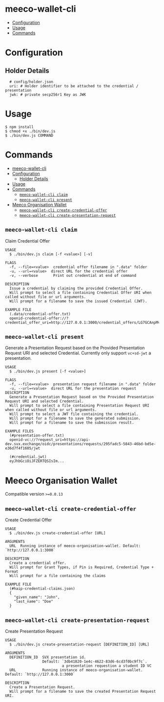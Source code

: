 # meeco-wallet-cli

<!-- toc -->

- [Configuration](#configuration)
- [Usage](#usage)
- [Commands](#commands)
<!-- tocstop -->

<!-- config -->

# Configuration

## Holder Details

```
  # config/holder.json
  uri: # Holder identifier to be attached to the credential / presentation
  jwk: # private secp256r1 Key as JWK

```

<!-- configstop -->

# Usage

<!-- usage -->

```sh-session
$ npm install
$ chmod +x ./bin/dev.js
$ ./bin/dev.js COMMAND
```

<!-- usagestop -->

# Commands

<!-- commands -->

- [meeco-wallet-cli](#meeco-wallet-cli)
- [Configuration](#configuration)
  - [Holder Details](#holder-details)
- [Usage](#usage)
- [Commands](#commands)
  - [`meeco-wallet-cli claim`](#meeco-wallet-cli-claim)
  - [`meeco-wallet-cli present`](#meeco-wallet-cli-present)
- [Meeco Organisation Wallet](#meeco-organisation-wallet)
  - [`meeco-wallet-cli create-credential-offer`](#meeco-wallet-cli-create-credential-offer)
  - [`meeco-wallet-cli create-presentation-request`](#meeco-wallet-cli-create-presentation-request)

## `meeco-wallet-cli claim`

Claim Credential Offer

```
USAGE
  $ ./bin/dev.js claim [-f <value>] [-v]

FLAGS
  -f, --file=<value>  credential offer filename in ".data" folder
  -u, --url=<value>  direct URL for the credential offer
  -v, --verbose       Print out credential at end of command

DESCRIPTION
  Issue a credential by claiming the provided Credential Offer.
  Will prompt to select a file containing Credential Offer URI when called without file or url arguments.
  Will prompt for a filename to save the issued Credential (JWT).

EXAMPLE FILE
  (.data/credential-offer.txt)
  openid-credential-offer://?credential_offer_uri=http://127.0.0.1:3000/credential_offers/LG7GCAnpMv4uzcJkNbeyP2
```

## `meeco-wallet-cli present`

Generate a Presentation Request based on the Provided Presentation Request URI and selected Credential.
Currently only support `vc+sd-jwt` a presentation.

```
USAGE
  $ ./bin/dev.js present [-f <value>]

FLAGS
  -f, --file=<value>  presentation request filename in ".data" folder
  -u, --url=<value>  direct URL for the presentation request
DESCRIPTION
  Generate a Presentation Request based on the Provided Presentation Request URI and selected Credential.
  Will prompt to select a file containing Presentation Request URI when called without file or url arguments.
  Will prompt to select a JWT file containing the credential.
  Will prompt for a filename to save the generated submission.
  Will prompt for a filename to save the submission result.

EXAMPLE FILES
  (#presentation-offer.txt)
  openid-vc://?request_uri=https://api-dev.svx.exchange/oidc/presentations/requests/295fadc5-5843-46bd-bd5e-e36d7f4f1605/jwt

  (#credential.jwt)
  eyJhbGciOiJFZERTQSIsIm...
```

# Meeco Organisation Wallet

Compatible version `>=0.0.13`

## `meeco-wallet-cli create-credential-offer`

Create Credential Offer

```
USAGE
  $ ./bin/dev.js create-credential-offer [URL]

ARGUMENTS
  URL  Running instance of meeco-organisation-wallet. Default: `http://127.0.0.1:3000`

DESCRIPTION
  Create a credential offer.
  Will prompt for Grant Types, if Pin is Required, Credential Type + Format
  Will prompt for a file containing the claims

EXAMPLE FILE
  (#haip-credential-claims.json)
  {
    "given_name": "John",
    "last_name": "Doe"
  }
```

## `meeco-wallet-cli create-presentation-request`

Create Presentation Request

```
USAGE
  $ ./bin/dev.js create-presentation-request [DEFINITION_ID] [URL]

ARGUMENTS
  DEFINITION_ID  SVX presentation id.
                 Default: `3db41820-1e4c-4622-83d6-6cd3f0bc9f7c`.
                          a presentation requestion a student ID VC
  URL            Running instance of meeco-organisation-wallet. Default: `http://127.0.0.1:3000`

DESCRIPTION
  Create a Presentation Request.
  Will prompt for a filename to save the created Presentation Request URI.
```
